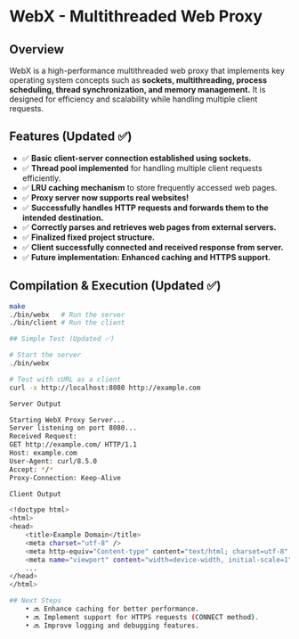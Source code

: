 # WebX - Multithreaded Web Proxy

## Overview
WebX is a high-performance multithreaded web proxy that implements key operating system concepts such as **sockets, multithreading, process scheduling, thread synchronization, and memory management.** It is designed for efficiency and scalability while handling multiple client requests.

## Features (Updated ✅)
- ✅ **Basic client-server connection established using sockets.**  
- ✅ **Thread pool implemented** for handling multiple client requests efficiently.  
- ✅ **LRU caching mechanism** to store frequently accessed web pages.  
- ✅ **Proxy server now supports real websites!**  
- ✅ **Successfully handles HTTP requests and forwards them to the intended destination.**  
- ✅ **Correctly parses and retrieves web pages from external servers.**  
- ✅ **Finalized fixed project structure.**  
- ✅ **Client successfully connected and received response from server.**  
- ✅ **Future implementation: Enhanced caching and HTTPS support.**  

## Compilation & Execution (Updated ✅)
```sh
make
./bin/webx   # Run the server
./bin/client # Run the client

## Simple Test (Updated ✅)

# Start the server
./bin/webx

# Test with cURL as a client
curl -x http://localhost:8080 http://example.com

Server Output

Starting WebX Proxy Server...
Server listening on port 8080...
Received Request:
GET http://example.com/ HTTP/1.1
Host: example.com
User-Agent: curl/8.5.0
Accept: */*
Proxy-Connection: Keep-Alive

Client Output

<!doctype html>
<html>
<head>
    <title>Example Domain</title>
    <meta charset="utf-8" />
    <meta http-equiv="Content-type" content="text/html; charset=utf-8" />
    <meta name="viewport" content="width=device-width, initial-scale=1" />
    ...
</head>
</html>

## Next Steps
	• 🔜 Enhance caching for better performance.
	• 🔜 Implement support for HTTPS requests (CONNECT method).
	• 🔜 Improve logging and debugging features.

